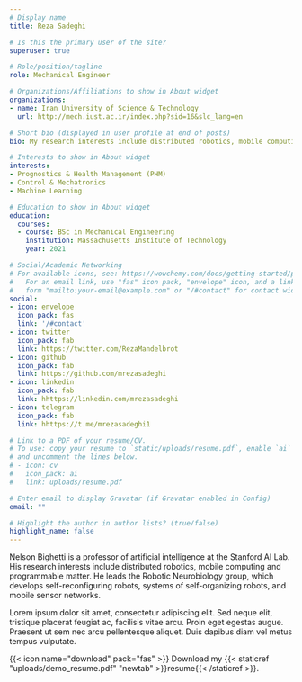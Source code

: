 ```yaml
---
# Display name
title: Reza Sadeghi

# Is this the primary user of the site?
superuser: true

# Role/position/tagline
role: Mechanical Engineer

# Organizations/Affiliations to show in About widget
organizations:
- name: Iran University of Science & Technology
  url: http://mech.iust.ac.ir/index.php?sid=16&slc_lang=en

# Short bio (displayed in user profile at end of posts)
bio: My research interests include distributed robotics, mobile computing and programmable matter.

# Interests to show in About widget
interests:
- Prognostics & Health Management (PHM)
- Control & Mechatronics
- Machine Learning

# Education to show in About widget
education:
  courses:
  - course: BSc in Mechanical Engineering
    institution: Massachusetts Institute of Technology
    year: 2021

# Social/Academic Networking
# For available icons, see: https://wowchemy.com/docs/getting-started/page-builder/#icons
#   For an email link, use "fas" icon pack, "envelope" icon, and a link in the
#   form "mailto:your-email@example.com" or "/#contact" for contact widget.
social:
- icon: envelope
  icon_pack: fas
  link: '/#contact'
- icon: twitter
  icon_pack: fab
  link: https://twitter.com/RezaMandelbrot
- icon: github
  icon_pack: fab
  link: https://github.com/mrezasadeghi
- icon: linkedin
  icon_pack: fab
  link: hhttps://linkedin.com/mrezasadeghi
- icon: telegram
  icon_pack: fab
  link: hhttps://t.me/mrezasadeghi1

# Link to a PDF of your resume/CV.
# To use: copy your resume to `static/uploads/resume.pdf`, enable `ai` icons in `params.toml`,
# and uncomment the lines below.
# - icon: cv
#   icon_pack: ai
#   link: uploads/resume.pdf

# Enter email to display Gravatar (if Gravatar enabled in Config)
email: ""

# Highlight the author in author lists? (true/false)
highlight_name: false
---
```


Nelson Bighetti is a professor of artificial intelligence at the Stanford AI Lab. His research interests include distributed robotics, mobile computing and programmable matter. He leads the Robotic Neurobiology group, which develops self-reconfiguring robots, systems of self-organizing robots, and mobile sensor networks.

Lorem ipsum dolor sit amet, consectetur adipiscing elit. Sed neque elit, tristique placerat feugiat ac, facilisis vitae arcu. Proin eget egestas augue. Praesent ut sem nec arcu pellentesque aliquet. Duis dapibus diam vel metus tempus vulputate.

{{< icon name="download" pack="fas" >}} Download my {{< staticref "uploads/demo_resume.pdf" "newtab" >}}resume{{< /staticref >}}.
